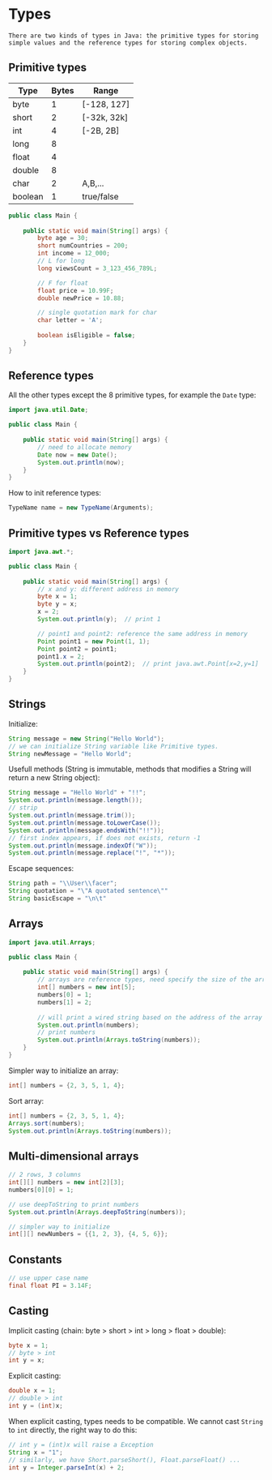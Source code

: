 # Types

```{note}
There are two kinds of types in Java: the primitive types for storing simple values and the reference types for storing complex objects.
```

## Primitive types

| Type    | Bytes | Range       |
|---------|-------|-------------|
| byte    | 1     | [-128, 127] |
| short   | 2     | [-32k, 32k] |
| int     | 4     | [-2B, 2B]   |
| long    | 8     |             |
| float   | 4     |             |
| double  | 8     |             |
| char    | 2     | A,B,...     |
| boolean | 1     | true/false  |

```java
public class Main {
    
    public static void main(String[] args) {
        byte age = 30;
        short numCountries = 200;
        int income = 12_000;
        // L for long
        long viewsCount = 3_123_456_789L;

        // F for float
        float price = 10.99F;
        double newPrice = 10.88;

        // single quotation mark for char
        char letter = 'A';
        
        boolean isEligible = false;
    }
}
```

## Reference types

All the other types except the 8 primitive types, for example the `Date` type:

```java
import java.util.Date;

public class Main {
    
    public static void main(String[] args) {
        // need to allocate memory
        Date now = new Date();
        System.out.println(now);
    }
}
```

How to init reference types:

```java
TypeName name = new TypeName(Arguments);
```

## Primitive types vs Reference types

```java
import java.awt.*;

public class Main {
    
    public static void main(String[] args) {
        // x and y: different address in memory
        byte x = 1;
        byte y = x;
        x = 2;
        System.out.println(y);  // print 1

        // point1 and point2: reference the same address in memory
        Point point1 = new Point(1, 1);
        Point point2 = point1;
        point1.x = 2;
        System.out.println(point2);  // print java.awt.Point[x=2,y=1]
    }
}

```

## Strings

Initialize:

```java
String message = new String("Hello World");
// we can initialize String variable like Primitive types.
String newMessage = "Hello World";
```

Usefull methods (String is immutable, methods that modifies a String will return a new String object):

```java
String message = "Hello World" + "!!";
System.out.println(message.length());
// strip
System.out.println(message.trim());
System.out.println(message.toLowerCase());
System.out.println(message.endsWith("!!"));
// first index appears, if does not exists, return -1
System.out.println(message.indexOf("W"));
System.out.println(message.replace("!", "*"));
```

Escape sequences:

```java
String path = "\\User\\facer";
String quotation = "\"A quotated sentence\""
String basicEscape = "\n\t"
```


## Arrays

```java
import java.util.Arrays;

public class Main {
    
    public static void main(String[] args) {
        // arrays are reference types, need specify the size of the array
        int[] numbers = new int[5];
        numbers[0] = 1;
        numbers[1] = 2;
        
        // will print a wired string based on the address of the array
        System.out.println(numbers);
        // print numbers
        System.out.println(Arrays.toString(numbers));
    }
}
```

Simpler way to initialize an array:

```java
int[] numbers = {2, 3, 5, 1, 4};
```

Sort array:

```java
int[] numbers = {2, 3, 5, 1, 4};
Arrays.sort(numbers);
System.out.println(Arrays.toString(numbers));
```

## Multi-dimensional arrays

```java
// 2 rows, 3 columns
int[][] numbers = new int[2][3];
numbers[0][0] = 1;

// use deepToString to print numbers
System.out.println(Arrays.deepToString(numbers));

// simpler way to initialize
int[][] newNumbers = {{1, 2, 3}, {4, 5, 6}};
```

## Constants

```java
// use upper case name
final float PI = 3.14F;
```

## Casting

Implicit casting (chain: byte > short > int > long > float > double):

```java
byte x = 1;
// byte > int
int y = x;
```

Explicit casting:

```java
double x = 1;
// double > int
int y = (int)x;
```

When explicit casting, types needs to be compatible. We cannot cast `String` to `int` directly, the right way to do this:

```java
// int y = (int)x will raise a Exception
String x = "1";
// similarly, we have Short.parseShort(), Float.parseFloat() ...
int y = Integer.parseInt(x) + 2;
```
